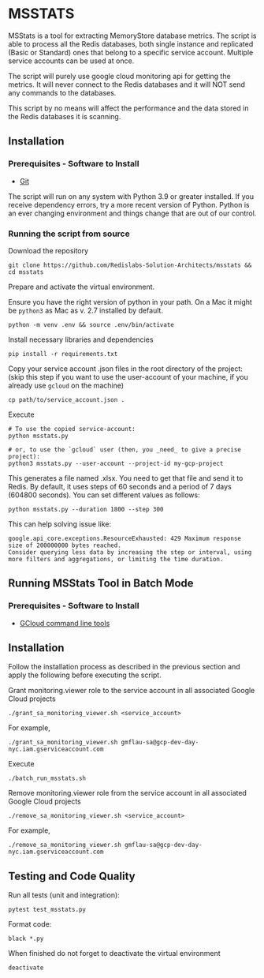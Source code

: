 # MSSTATS

MSStats is a tool for extracting MemoryStore database metrics. The script is able to process all the Redis databases, both single instance and replicated (Basic or Standard) ones that belong to a specific service account. Multiple service accounts can be used at once.

The script will purely use google cloud monitoring api for getting the metrics. It will never connect to the Redis databases and it will NOT send any commands to the databases.

This script by no means will affect the performance and the data stored in the Redis databases it is scanning.


## Installation
### Prerequisites - Software to Install
* [Git](https://git-scm.com/book/en/v2/Getting-Started-Installing-Git)


The script will run on any system with Python 3.9 or greater installed. If you receive dependency errors, try a more recent version of Python. Python is an ever changing environment and things change that are out of our control.

### Running the script from source

Download the repository

```
git clone https://github.com/Redislabs-Solution-Architects/msstats && cd msstats
```

Prepare and activate the virtual environment.

Ensure you have the right version of python in your path. On a Mac it might be `python3` as Mac as v. 2.7 installed by default.

```
python -m venv .env && source .env/bin/activate
```

Install necessary libraries and dependencies

```
pip install -r requirements.txt
```

Copy your service account .json files in the root directory of the project:
(skip this step if you want to use the user-account of your machine, if you already use `gcloud` on the machine)

```
cp path/to/service_account.json .
```

Execute

```
# To use the copied service-account:
python msstats.py

# or, to use the `gcloud` user (then, you _need_ to give a precise project):
python3 msstats.py --user-account --project-id my-gcp-project
```

This generates a file named <your project>.xlsx. You need to get that file and send it to Redis.
By default, it uses steps of 60 seconds and a period of 7 days (604800 seconds).
You can set different values as follows:

````
python msstats.py --duration 1800 --step 300
````

This can help solving issue like:

```
google.api_core.exceptions.ResourceExhausted: 429 Maximum response size of 200000000 bytes reached.
Consider querying less data by increasing the step or interval, using more filters and aggregations, or limiting the time duration.
```


## Running MSStats Tool in Batch Mode
### Prerequisites - Software to Install
* [GCloud command line tools](https://cloud.google.com/sdk/docs/install)

## Installation
Follow the installation process as described in the previous section and apply the following before executing the script.


Grant monitoring.viewer role to the service account in all associated Google Cloud projects

```
./grant_sa_monitoring_viewer.sh <service_account>
```
For example,
```
./grant_sa_monitoring_viewer.sh gmflau-sa@gcp-dev-day-nyc.iam.gserviceaccount.com
```

Execute

```
./batch_run_msstats.sh
```

Remove monitoring.viewer role from the service account in all associated Google Cloud projects

```
./remove_sa_monitoring_viewer.sh <service_account>
```
For example,
```
./remove_sa_monitoring_viewer.sh gmflau-sa@gcp-dev-day-nyc.iam.gserviceaccount.com
```

## Testing and Code Quality

Run all tests (unit and integration):
```
pytest test_msstats.py
```

Format code:
```
black *.py
```

When finished do not forget to deactivate the virtual environment

```
deactivate
```
